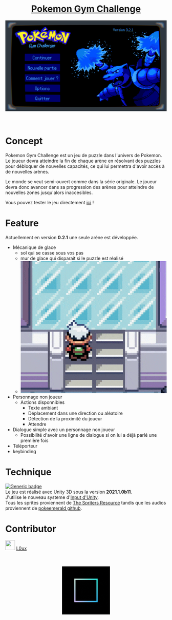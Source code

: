# <center><ins>Pokemon Gym Challenge</ins></center>
![alt](./MarkdownRessources/mainMenu.gif)
<br/><br/><br/>

# Concept

Pokemon Gym Challenge est un jeu de puzzle dans l'univers de Pokemon. Le joueur devra atteindre la fin de chaque arène en résolvant des puzzles pour débloquer de nouvelles capacités, ce qui lui permettra d'avoir accès à de nouvelles arènes. 

Le monde se veut semi-ouvert comme dans la série originale. Le joueur devra donc avancer dans sa progression des arènes pour atteindre de nouvelles zones jusqu'alors inaccesibles. 

Vous pouvez tester le jeu directement [ici](https://l0ux.itch.io/pokemon-gym-challenge) !

# Feature

Actuellement en version **0.2.1** une seule arène est développée.   
* Mécanique de glace
    * sol qui se casse sous vos pas
    * mur de glace qui disparait si le puzzle est réalisé
    * ![alt](./MarkdownRessources/ice.gif)
* Personnage non joueur 
    * Actions disponnibles   
        * Texte ambiant 
        * Déplacement dans une direction ou aléatoire
        * Détection de la proximité du joueur
        * Attendre
* Dialogue simple avec un personnage non joueur 
    * Possibilité d'avoir une ligne de dialogue si on lui a déjà parlé une première fois
* Téléporteur
* keybinding
  

# Technique 
[![Generic badge](https://img.shields.io/badge/Made%20With-Unity-ffffff.svg)](https://shields.io/)  
Le jeu est réalisé avec Unity 3D sous la version **2021.1.0b11**.  
J'utilise le nouveau systeme d'[Input d'Unity](https://docs.unity3d.com/Packages/com.unity.inputsystem@1.0/manual/QuickStartGuide.html).  
Tous les sprites proviennent de [The Spriters Resource](https://www.spriters-resource.com/) tandis que les audios proviennent de [pokeemerald github](https://github.com/pret/pokeemerald).


# Contributor 
<img src="https://avatars.githubusercontent.com/l0ux" width="30" height="30"/> [L0ux](https://github.com/L0ux)
<br/><br/><br/>
<p align="center">
<img src="./MarkdownRessources/LOUX.gif" width="150" height="150"/>
 </p>
